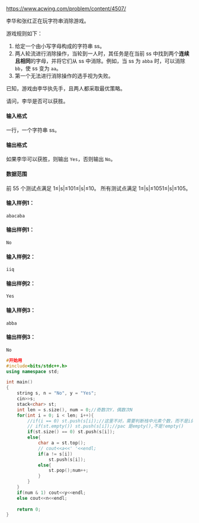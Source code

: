 https://www.acwing.com/problem/content/4507/

李华和张红正在玩字符串消除游戏。

游戏规则如下：

1. 给定一个由小写字母构成的字符串 ss。
2. 两人轮流进行消除操作，当轮到一人时，其任务是在当前 ss 中找到两个**连续且相同**的字母，并将它们从 ss 中消除。例如，当 ss 为 `abba` 时，可以消除 `bb`，使 ss 变为 `aa`。
3. 第一个无法进行消除操作的选手视为失败。

已知，游戏由李华执先手，且两人都采取最优策略。

请问，李华是否可以获胜。

#### 输入格式

一行，一个字符串 ss。

#### 输出格式

如果李华可以获胜，则输出 `Yes`，否则输出 `No`。

#### 数据范围

前 55 个测试点满足 1≤|s|≤101≤|s|≤10。
所有测试点满足 1≤|s|≤1051≤|s|≤105。

#### 输入样例1：

```
abacaba
```

#### 输出样例1：

```
No
```

#### 输入样例2：

```
iiq
```

#### 输出样例2：

```
Yes
```

#### 输入样例3：

```
abba
```

#### 输出样例3：

```
No
```

```cpp
#开始用
#include<bits/stdc++.h>
using namespace std;

int main()
{
    string s, n = "No", y = "Yes";
    cin>>s;
    stack<char> st;
    int len = s.size(), num = 0;//奇数次Y，偶数次N
    for(int i = 0; i < len; i++){
        //if(i == 0) st.push(s[i]);//这里不对，需要判断栈中元素个数，而不是i的值，如果输入"qqs",那么输's'时，栈为空，i不为0，但是栈中无元素，下面的s=st.top会错误。
        // if(st.empty()) st.push(s[i]);//pac 是empty(),不是!empty()
        if(st.size() == 0) st.push(s[i]);
        else{
            char a = st.top();
            // cout<<a<<' '<<endl;
            if(a != s[i])
                st.push(s[i]);
            else{
                st.pop();num++;
            }
        }
    }
    if(num & 1) cout<<y<<endl;
    else cout<<n<<endl;
    
    return 0;
}
```

